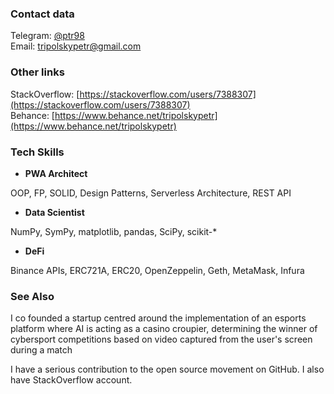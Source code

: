 ### Contact data

Telegram: [@ptr98](http://t.me/ptr98)<br>
Email: [tripolskypetr@gmail.com](mailto:tripolskypetr@gmail.com)

### Other links

StackOverflow: [https://stackoverflow.com/users/7388307](https://stackoverflow.com/users/7388307)<br>
Behance: [https://www.behance.net/tripolskypetr](https://www.behance.net/tripolskypetr)<br>
<!--Video introduction: [https://youtu.be/av8k8Kgkt8E](https://youtu.be/av8k8Kgkt8E)-->

### Tech Skills

 - **PWA Architect**
 
OOP, FP, SOLID, Design Patterns, Serverless Architecture, REST API

 - **Data Scientist**
 
NumPy, SymPy, matplotlib, pandas, SciPy, scikit-*

 - **DeFi**

Binance APIs, ERC721A, ERC20, OpenZeppelin, Geth, MetaMask, Infura

### See Also

I co founded a startup centred around the implementation of an esports platform where AI is acting as a casino croupier, determining the winner of cybersport competitions based on video captured from the user's screen during a match

I have a serious contribution to the open source movement on GitHub. I also have StackOverflow account.
